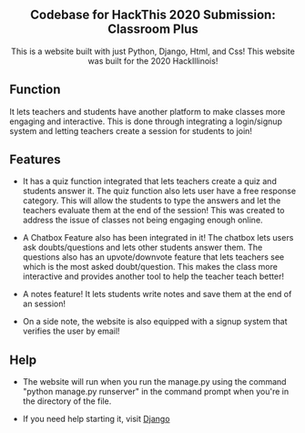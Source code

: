 <h2 align="center">
     Codebase for HackThis 2020 Submission: Classroom Plus
  </h2>
<p align="center">
This is a website built with just Python, Django, Html, and Css! This website was built for the 2020 HackIllinois! 
</p>

## Function
It lets teachers and students have another platform to make classes more engaging and interactive. This is done through integrating a login/signup system and letting teachers create a session for students to join!

## Features
* It has a quiz function integrated that lets teachers create a quiz and students answer it. The quiz function also lets user have a free response category. This will allow the students to type the answers and let the teachers evaluate them at the end of the session! This was created to address the issue of classes not being engaging enough online.

* A Chatbox Feature also has been integrated in it! The chatbox lets users ask doubts/questions and lets other students answer them. The questions also has an upvote/downvote feature that lets teachers see which is the most asked doubt/question. This makes the class more interactive and provides another tool to help the teacher teach better!

* A notes feature! It lets students write notes and save them at the end of an session!

* On a side note, the website is also equipped with a signup system that verifies the user by email!

## Help

* The website will run when you run the manage.py using the command "python manage.py runserver" in the command prompt when you're in the directory of the file.

* If you need help starting it, visit [Django](https://www.djangoproject.com/start/)
